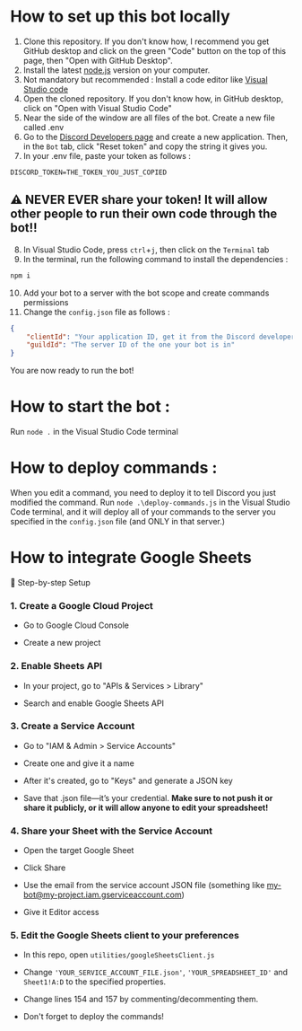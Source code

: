 # How to set up this bot locally

1. Clone this repository. If you don't know how, I recommend you get GitHub desktop and click on the green "Code" button on the top of this page, then "Open with GitHub Desktop".
2. Install the latest [node.js](https://nodejs.org) version on your computer.
3. Not mandatory but recommended : Install a code editor like [Visual Studio code](https://code.visualstudio.com/download)
4. Open the cloned repository. If you don't know how, in GitHub desktop, click on "Open with Visual Studio Code"
5. Near the side of the window are all files of the bot. Create a new file called .env
6. Go to the [Discord Developers page](https://discord.com/developers/applications) and create a new application. Then, in the `Bot` tab, click "Reset token" and copy the string it gives you.
7. In your .env file, paste your token as follows :

```env
DISCORD_TOKEN=THE_TOKEN_YOU_JUST_COPIED
```
## ⚠️ NEVER EVER share your token! It will allow other people to run their own code through the bot!!

8. In Visual Studio Code, press `ctrl`+`j`, then click on the `Terminal` tab
9. In the terminal, run the following command to install the dependencies :

```ps1
npm i
```
10. Add your bot to a server with the bot scope and create commands permissions
11. Change the `config.json` file as follows :
```json
{
	"clientId": "Your application ID, get it from the Discord developers page",
	"guildId": "The server ID of the one your bot is in"
}
```

You are now ready to run the bot!

# How to start the bot :

Run `node .` in the Visual Studio Code terminal

# How to deploy commands :

When you edit a command, you need to deploy it to tell Discord you just modified the command.
Run `node .\deploy-commands.js` in the Visual Studio Code terminal, and it will deploy all of your commands to the server you specified in the `config.json` file (and ONLY in that server.)

# How to integrate Google Sheets

🔧 Step-by-step Setup

### 1. Create a Google Cloud Project

- Go to Google Cloud Console

- Create a new project

### 2. Enable Sheets API

- In your project, go to "APIs & Services > Library"

- Search and enable Google Sheets API

### 3. Create a Service Account

- Go to "IAM & Admin > Service Accounts"

- Create one and give it a name

- After it's created, go to "Keys" and generate a JSON key

- Save that .json file—it’s your credential. **Make sure to not push it or share it publicly, or it will allow anyone to edit your spreadsheet!**

### 4. Share your Sheet with the Service Account

- Open the target Google Sheet

- Click Share

- Use the email from the service account JSON file (something like my-bot@my-project.iam.gserviceaccount.com)

- Give it Editor access

### 5. Edit the Google Sheets client to your preferences

- In this repo, open `utilities/googleSheetsClient.js`

- Change `'YOUR_SERVICE_ACCOUNT_FILE.json'`, `'YOUR_SPREADSHEET_ID'` and `Sheet1!A:D` to the specified properties.

- Change lines 154 and 157 by commenting/decommenting them.

- Don't forget to deploy the commands!